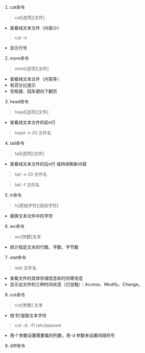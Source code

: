1. cat命令
> cat[选项][文件]
- 查看纯文本文件（内容少）
> cat -n
- 显示行号
2. more命令
> more[选项][文件]
- 查看纯文本文件（内容多）
- 有百分比提示
- 空格键、回车键向下翻页
3. head命令
> head[选项][文件]
- 查看纯文本文件的前n行
> head -n 20 文件名
4. tail命令
> tail[选项][文件]
- 查看纯文本文件的后n行 或持续刷新内容
> tail -n 20 文件名

> tail -f 文件名
5. tr命令
> tr[原始字符][目标字符]
- 替换文本文件中的字符
6. wc命令
> wc[参数]文本
- 统计指定文本的行数、字数、字节数
7. stat命令
> stat 文件名
- 查看文件的具体存储信息和时间等信息
- 显示出文件的三种时间状态（已加粗）：Access、Modify、Change。
8. cut命令
> cut[参数] 文本
- 按‘列’提取文本字符
> cut -d: -f1 /etc/passwd
- 用-f 参数设置需要看的列数，用-d 参数来设置间隔符号
9. diff命令

